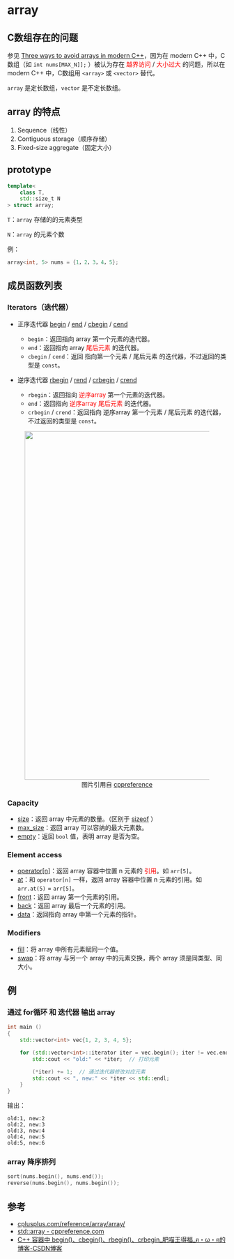 # array

## C数组存在的问题

参见 [Three ways to avoid arrays in modern C++](https://www.develer.com/en/blog/three-ways-to-avoid-arrays-in-modern-cpp/)，因为在 modern C++ 中，C数组（如 `int nums[MAX_N]];` ）被认为存在 <span style="color:red">越界访问</span> / <span style="color:red;">大小过大</span> 的问题，所以在 modern C++ 中，C数组用 `<array>` 或 `<vector>` 替代。

`array` 是定长数组，`vector` 是不定长数组。

## array 的特点

1. Sequence（线性）
2. Contiguous storage（顺序存储）
3. Fixed-size aggregate（固定大小）

## prototype

```cpp
template<
    class T,
    std::size_t N
> struct array;
```

`T`：`array` 存储的的元素类型

`N`：`array` 的元素个数

例：

```cpp
array<int, 5> nums = {1，2，3，4，5};
```

## 成员函数列表

### Iterators（迭代器）

* 正序迭代器 [begin](https://cplusplus.com/reference/array/array/begin/) / [end](https://cplusplus.com/reference/array/array/end/) / [cbegin](https://cplusplus.com/reference/array/array/cbegin/) / [cend](https://cplusplus.com/reference/array/array/cend/)
  * `begin`：返回指向 array 第一个元素的迭代器。
  * `end`：返回指向 array <span style="color:red">尾后元素</span> 的迭代器。
  * `cbegin` / `cend`：返回 指向第一个元素 / 尾后元素 的迭代器，不过返回的类型是 `const`。

* 逆序迭代器 [rbegin](https://cplusplus.com/reference/array/array/rbegin/) / [rend](https://cplusplus.com/reference/array/array/rend/) / [crbegin](https://cplusplus.com/reference/array/array/crbegin/) / [crend](https://cplusplus.com/reference/array/array/crend/)
  * `rbegin`：返回指向 <span style="color:red;">逆序array</span> 第一个元素的迭代器。
  * `end`：返回指向 <span style="color:red">逆序array</span> <span style="color:red">尾后元素</span> 的迭代器。
  * `crbegin` / `crend`：返回指向 逆序array 第一个元素 / 尾后元素 的迭代器，不过返回的类型是 `const`。

<figure><img src="https://upload.cppreference.com/mwiki/images/3/39/range-rbegin-rend.svg" alt="" width="800"><figcaption style="text-align:center;">图片引用自 <a href="https://upload.cppreference.com/mwiki/images/3/39/range-rbegin-rend.svg">cppreference</a> </figcaption></figure>

### Capacity

* [size](https://cplusplus.com/reference/array/array/size/)：返回 array 中元素的数量。（区别于 [sizeof](https://en.cppreference.com/w/cpp/language/sizeof) ）
* [max_size](https://cplusplus.com/reference/array/array/max_size/)：返回 array 可以容纳的最大元素数。
* [empty](https://cplusplus.com/reference/array/array/empty/)：返回 `bool` 值，表明 array 是否为空。

### Element access

* [operator[n]](https://cplusplus.com/reference/array/array/operator[]/)：返回 array 容器中位置 n 元素的 <span style="color:red;">引用</span>。如 `arr[5]`。
* [at](https://cplusplus.com/reference/array/array/at/)：和 `operator[n]` 一样，返回 array 容器中位置 n 元素的引用。如 `arr.at(5)` = `arr[5]`。
* [front](https://cplusplus.com/reference/array/array/front/)：返回 array 第一个元素的引用。
* [back](https://cplusplus.com/reference/array/array/back/)：返回 array 最后一个元素的引用。
* [data](https://cplusplus.com/reference/array/array/data/)：返回指向 array 中第一个元素的指针。

### Modifiers

* [fill](https://cplusplus.com/reference/array/array/fill/)：将 array 中所有元素赋同一个值。
* [swap](https://cplusplus.com/reference/array/array/swap/)：将 array 与另一个 array 中的元素交换，两个 array 须是同类型、同大小。

## 例

### 通过 for循环 和 迭代器 输出 array

```cpp
int main ()
{
    std::vector<int> vec{1, 2, 3, 4, 5};

    for (std::vector<int>::iterator iter = vec.begin(); iter != vec.end(); ++iter){
        std::cout << "old:" << *iter;  // 打印元素

        (*iter) += 1;  // 通过迭代器修改对应元素
        std::cout << ", new:" << *iter << std::endl;
    }
}
```

输出：

```
old:1, new:2
old:2, new:3
old:3, new:4
old:4, new:5
old:5, new:6
```

### array 降序排列

```cpp
sort(nums.begin(), nums.end());
reverse(nums.begin(), nums.begin());
```

## 参考

* [cplusplus.com/reference/array/array/](https://cplusplus.com/reference/array/array/)
* [std::array - cppreference.com](https://en.cppreference.com/w/cpp/container/array)
* [C++ 容器中 begin()、cbegin()、rbegin()、crbegin_肥喵王得福_ฅ・ω・ฅ的博客-CSDN博客](https://blog.csdn.net/u013271656/article/details/113560304)
